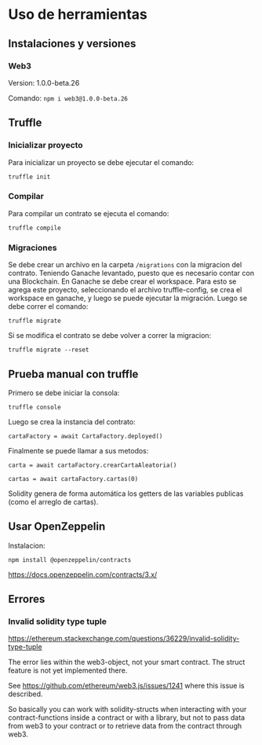 # Uso de herramientas

## Instalaciones y versiones

### Web3

Version: 1.0.0-beta.26

Comando: `npm i web3@1.0.0-beta.26`

## Truffle

### Inicializar proyecto

Para inicializar un proyecto se debe ejecutar el comando:

`truffle init`

### Compilar

Para compilar un contrato se ejecuta el comando:

`truffle compile`

### Migraciones

Se debe crear un archivo en la carpeta `/migrations` con la migracion del contrato. Teniendo Ganache levantado, puesto que es necesario contar con una Blockchain. En Ganache se debe crear el workspace. Para esto se agrega este proyecto, seleccionando el archivo truffle-config, se crea el workspace en ganache, y luego se puede ejecutar la migración. Luego se debe correr el comando:

`truffle migrate`

Si se modifica el contrato se debe volver a correr la migracion:

`truffle migrate --reset`

## Prueba manual con truffle

Primero se debe iniciar la consola:

`truffle console`

Luego se crea la instancia del contrato:

`cartaFactory = await CartaFactory.deployed()`

Finalmente se puede llamar a sus metodos:

`carta = await cartaFactory.crearCartaAleatoria()`

`cartas = await cartaFactory.cartas(0)`

Solidity genera de forma automática los getters de las variables publicas (como el arreglo de cartas).

## Usar OpenZeppelin

Instalacion:

`npm install @openzeppelin/contracts`

https://docs.openzeppelin.com/contracts/3.x/

## Errores

### Invalid solidity type tuple

https://ethereum.stackexchange.com/questions/36229/invalid-solidity-type-tuple

The error lies within the web3-object, not your smart contract. The struct feature is not yet implemented there.

See https://github.com/ethereum/web3.js/issues/1241 where this issue is described.

So basically you can work with solidity-structs when interacting with your contract-functions inside a contract or with a library, but not to pass data from web3 to your contract or to retrieve data from the contract through web3.